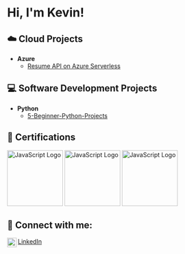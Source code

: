 <h1>Hi, I'm Kevin! </h1>

<h2>☁️ Cloud Projects</h2>

- <b>Azure</b>
  - [Resume API on Azure Serverless](https://github.com/milic-k/serverless-resume-api)

<h2>💻 Software Development Projects</h2>

- <b>Python</b>
  - [5-Beginner-Python-Projects](https://github.com/milic-k/5-Beginner-Python-Projects)

<h2>📄 Certifications</h2>

<p>
<img src="https://images.credly.com/size/340x340/images/c3ab66f8-5d59-4afa-a6c2-0ba30a1989ca/CERT-Expert-DevOps-Engineer-600x600.png" alt="JavaScript Logo" width="130" height="130"/>
<img src="https://images.credly.com/size/340x340/images/336eebfc-0ac3-4553-9a67-b402f491f185/azure-administrator-associate-600x600.png" alt="JavaScript Logo" width="130" height="130"/>
<img src="https://images.credly.com/size/340x340/images/99289602-861e-4929-8277-773e63a2fa6f/image.png" alt="JavaScript Logo" width="130" height="130"/>

</p>

<h2> 🤳 Connect with me:</h2>
<img align="left" alt="KevinMilic | LinkedIn" width="22px" src="https://cdn.jsdelivr.net/npm/simple-icons@v3/icons/linkedin.svg"/>
<a href="https://linkedin.com/in/kevin-milic">LinkedIn</a>
